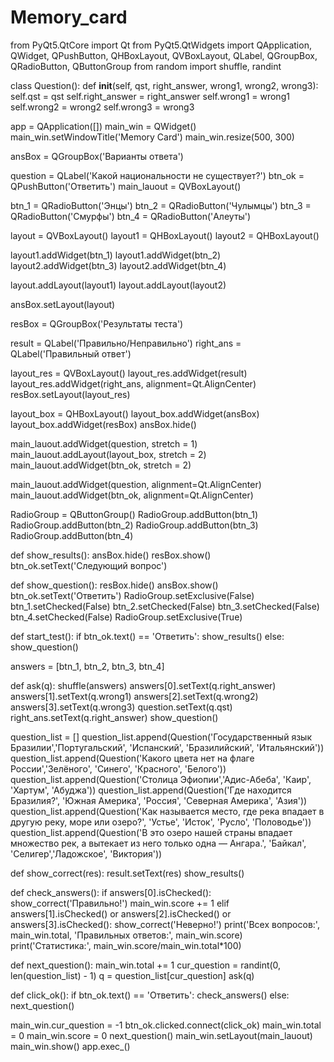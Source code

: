 # Memory_card
from PyQt5.QtCore import Qt
from PyQt5.QtWidgets import QApplication, QWidget, QPushButton, QHBoxLayout, QVBoxLayout, QLabel, QGroupBox, QRadioButton, QButtonGroup
from random import shuffle, randint

class Question():
    def __init__(self, qst, right_answer, wrong1, wrong2, wrong3):
        self.qst = qst
        self.right_answer = right_answer
        self.wrong1 = wrong1
        self.wrong2 = wrong2
        self.wrong3 = wrong3

app = QApplication([])
main_win = QWidget()
main_win.setWindowTitle('Memory Card')
main_win.resize(500, 300)

ansBox = QGroupBox('Варианты ответа')

question = QLabel('Какой национальности не существует?')
btn_ok = QPushButton('Ответить')
main_lauout = QVBoxLayout()

btn_1 = QRadioButton('Энцы')
btn_2 = QRadioButton('Чулымцы')
btn_3 = QRadioButton('Смурфы')
btn_4 = QRadioButton('Алеуты')

layout = QVBoxLayout()
layout1 = QHBoxLayout()
layout2 = QHBoxLayout()

layout1.addWidget(btn_1)
layout1.addWidget(btn_2)
layout2.addWidget(btn_3)
layout2.addWidget(btn_4)

layout.addLayout(layout1)
layout.addLayout(layout2)

ansBox.setLayout(layout)

resBox = QGroupBox('Результаты теста')

result = QLabel('Правильно/Неправильно')
right_ans = QLabel('Правильный ответ')

layout_res = QVBoxLayout()
layout_res.addWidget(result)
layout_res.addWidget(right_ans, alignment=Qt.AlignCenter)
resBox.setLayout(layout_res)

layout_box = QHBoxLayout()
layout_box.addWidget(ansBox)
layout_box.addWidget(resBox)
ansBox.hide()


main_lauout.addWidget(question, stretch = 1)
main_lauout.addLayout(layout_box, stretch = 2)
main_lauout.addWidget(btn_ok, stretch = 2)

main_lauout.addWidget(question, alignment=Qt.AlignCenter)
main_lauout.addWidget(btn_ok, alignment=Qt.AlignCenter)

RadioGroup = QButtonGroup()
RadioGroup.addButton(btn_1)
RadioGroup.addButton(btn_2)
RadioGroup.addButton(btn_3)
RadioGroup.addButton(btn_4)

def show_results():
    ansBox.hide()
    resBox.show()
    btn_ok.setText('Следующий вопрос')

def show_question():
    resBox.hide()
    ansBox.show()
    btn_ok.setText('Ответить')
    RadioGroup.setExclusive(False)
    btn_1.setChecked(False)
    btn_2.setChecked(False)
    btn_3.setChecked(False)
    btn_4.setChecked(False)
    RadioGroup.setExclusive(True)

def start_test():
    if btn_ok.text() == 'Ответить':
        show_results()
    else:
        show_question()

answers = [btn_1, btn_2, btn_3, btn_4]

def ask(q):
    shuffle(answers)
    answers[0].setText(q.right_answer)
    answers[1].setText(q.wrong1)
    answers[2].setText(q.wrong2)
    answers[3].setText(q.wrong3)
    question.setText(q.qst)
    right_ans.setText(q.right_answer)
    show_question()

question_list = []
question_list.append(Question('Государственный язык Бразилии','Португальский', 'Испанский', 'Бразилийский', 'Итальянский'))
question_list.append(Question('Какого цвета нет на флаге России','Зелёного', 'Синего', 'Красного', 'Белого'))
question_list.append(Question('Столица Эфиопии','Адис-Абеба', 'Каир', 'Хартум', 'Абуджа'))
question_list.append(Question('Где находится Бразилия?', 'Южная Америка', 'Россия', 'Северная Америка', 'Азия'))
question_list.append(Question('Как называется место, где река впадает в другую реку, море или озеро?', 'Устье', 'Исток', 'Русло', 'Половодье'))
question_list.append(Question('В это озеро нашей страны впадает множество рек, а вытекает из него только одна — Ангара.', 'Байкал', 'Селигер','Ладожское', 'Виктория'))

def show_correct(res):
    result.setText(res)
    show_results()

def check_answers():
    if answers[0].isChecked():
        show_correct('Правильно!')
        main_win.score += 1
    elif answers[1].isChecked() or answers[2].isChecked() or answers[3].isChecked():
        show_correct('Неверно!')
    print('Всех вопросов:', main_win.total, 'Правильных ответов:', main_win.score)
    print('Статистика:', main_win.score/main_win.total*100)

def next_question():
    main_win.total += 1
    cur_question = randint(0, len(question_list) - 1)
    q = question_list[cur_question]
    ask(q)

def click_ok():
    if btn_ok.text() == 'Ответить':
        check_answers()
    else:
        next_question()

main_win.cur_question = -1 
btn_ok.clicked.connect(click_ok)
main_win.total = 0
main_win.score = 0
next_question()
main_win.setLayout(main_lauout)
main_win.show()
app.exec_()
